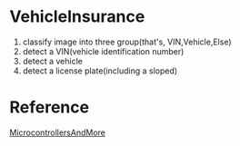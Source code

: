 # VehicleInsurance
  1. classify image into three group(that's, VIN,Vehicle,Else)
  2. detect a VIN(vehicle identification number)
  3. detect a vehicle
  4. detect a license plate(including a sloped)
# Reference
  [MicrocontrollersAndMore](https://github.com/MicrocontrollersAndMore/OpenCV_3_License_Plate_Recognition_Python)

